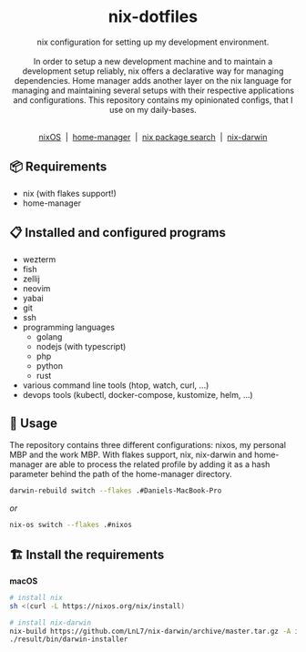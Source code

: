<div align="center">
  <h1 align="center">nix-dotfiles</h1>
  
  <p align="center">
    nix configuration for setting up my development environment.
    <br><br>
    In order to setup a new development machine and to maintain a development setup reliably, nix offers a declarative way for managing dependencies.
    Home manager adds another layer on the nix language for managing and maintaining several setups with their respective applications and configurations.
    This repository contains my opinionated configs, that I use on my daily-bases.
  </p>
  <br>
  <a href="https://nixos.org">nixOS</a>&nbsp;&nbsp;|&nbsp;
  <a href="https://github.com/nix-community/home-manager">home-manager</a>&nbsp;&nbsp;|&nbsp;
  <a href="https://search.nixos.org/packages">nix package search</a>&nbsp;&nbsp;|&nbsp;
  <a href="https://github.com/LnL7/nix-darwin">nix-darwin</a>
</div>

## 📦 Requirements

- nix (with flakes support!)
- home-manager

## 📋 Installed and configured programs

- wezterm
- fish
- zellij
- neovim
- yabai
- git
- ssh
- programming languages
  - golang
  - nodejs (with typescript)
  - php
  - python
  - rust
- various command line tools (htop, watch, curl, ...)
- devops tools (kubectl, docker-compose, kustomize, helm, ...)

## 🚀 Usage

The repository contains three different configurations: nixos, my personal MBP and the work MBP.
With flakes support, nix, nix-darwin and home-manager are able to process the related profile by adding it as a hash parameter behind the path of the home-manager directory.

```sh
darwin-rebuild switch --flakes .#Daniels-MacBook-Pro
```

*or*

```sh
nix-os switch --flakes .#nixos
```

## 🏗 Install the requirements

**macOS**

``` sh
# install nix
sh <(curl -L https://nixos.org/nix/install)

# install nix-darwin
nix-build https://github.com/LnL7/nix-darwin/archive/master.tar.gz -A installer
./result/bin/darwin-installer
```
